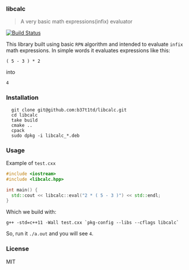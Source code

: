 ### libcalc

> A very basic math expressions(infix) evaluator

[![Build Status](https://travis-ci.org/b37t1td/libcalc.svg?branch=master)](https://travis-ci.org/b37t1td/libcalc)

This library built using basic `RPN` algorithm and intended to evaluate `infix` math expressions.
In simple words it evaluates expressions like this: 

```
( 5 - 3 ) * 2
```

into

```
4
```

### Installation

```
  git clone git@github.com:b37t1td/libcalc.git
  cd libcalc
  take build
  cmake ..
  cpack
  sudo dpkg -i libcalc_*.deb

```

### Usage

Example of `test.cxx`

```c++
#include <iostream>
#include <libcalc.hpp>

int main() {
  std::cout << libcalc::eval("2 * ( 5 - 3 )") << std::endl;
}
```

Which we build with:

```
g++ -std=c++11 -Wall test.cxx `pkg-config --libs --cflags libcalc`
```

So, run it `./a.out` and you will see `4`.

### License

MIT

